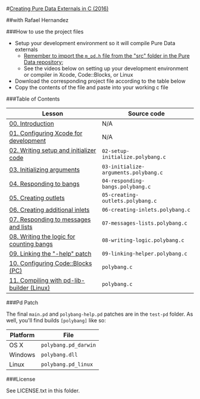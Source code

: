 #[Creating Pure Data Externals in C (2016)](https://www.youtube.com/playlist?list=PLn3ODBv0ka5g_zKRpmgc58-Tj-Qn-P5qz)

##with Rafael Hernandez

###How to use the project files

- Setup your development environment so it will compile Pure Data externals
	- [Remember to import the `m_pd.h` file from the "src" folder in the Pure Data repository]("https://github.com/pure-data/pure-data/blob/master/src/m_pd.h");
	- See the videos below on setting up your development environment or compiler in Xcode, Code::Blocks, or Linux
- Download the corresponding project file according to the table below
- Copy the contents of the file and paste into your working c file

###Table of Contents

| Lesson																	| Source code           				|
| ------------------------------------------------------------------------- | ------------------------------------- |
| [00. Introduction](https://www.youtube.com/watch?v=041L3Q5S9qI&index=1&list=PLn3ODBv0ka5g_zKRpmgc58-Tj-Qn-P5qz) 			| N/A 									|
| [01. Configuring Xcode for development](https://www.youtube.com/watch?v=QjLKhQ_QIcc&index=2&list=PLn3ODBv0ka5g_zKRpmgc58-Tj-Qn-P5qz)		| N/A									|
| [02. Writing setup and initializer code](https://www.youtube.com/watch?v=2x5LbDvJRok&index=3&list=PLn3ODBv0ka5g_zKRpmgc58-Tj-Qn-P5qz)	| `02-setup-initialize.polybang.c` 		|
| [03. Initializing arguments](https://www.youtube.com/watch?v=RsQrZyoLvp4&index=4&list=PLn3ODBv0ka5g_zKRpmgc58-Tj-Qn-P5qz)				| `03-initialize-arguments.polybang.c` 	|
| [04. Responding to bangs](https://www.youtube.com/watch?v=Ysjf78lP5zw&index=5&list=PLn3ODBv0ka5g_zKRpmgc58-Tj-Qn-P5qz)					| `04-responding-bangs.polybang.c` 		|
| [05. Creating outlets](https://www.youtube.com/watch?v=CsgkUpxij2U&index=6&list=PLn3ODBv0ka5g_zKRpmgc58-Tj-Qn-P5qz)						| `05-creating-outlets.polybang.c` 		|
| [06. Creating additional inlets](https://www.youtube.com/watch?v=DMEqfatGzIQ&index=7&list=PLn3ODBv0ka5g_zKRpmgc58-Tj-Qn-P5qz)			| `06-creating-inlets.polybang.c` 		|
| [07. Responding to messages and lists](https://www.youtube.com/watch?v=vkIARRpllFk&index=8&list=PLn3ODBv0ka5g_zKRpmgc58-Tj-Qn-P5qz)		| `07-messages-lists.polybang.c` 		|
| [08. Writing the logic for counting bangs](https://www.youtube.com/watch?v=4zfntGEtJTA&index=9&list=PLn3ODBv0ka5g_zKRpmgc58-Tj-Qn-P5qz) 	| `08-writing-logic.polybang.c` 		|
| [09. Linking the "-help" patch](https://www.youtube.com/watch?v=6TvT7Qtk4xM&index=10&list=PLn3ODBv0ka5g_zKRpmgc58-Tj-Qn-P5qz) 			| `09-linking-helper.polybang.c` 		|
| [10. Configuring Code::Blocks (PC)](https://www.youtube.com/watch?v=7hByIk-xXXw&index=11&list=PLn3ODBv0ka5g_zKRpmgc58-Tj-Qn-P5qz)			| `polybang.c` 							|
| [11. Compiling with pd-lib-builder (Linux)](https://www.youtube.com/watch?v=XCs1uzWj2IA&index=12&list=PLn3ODBv0ka5g_zKRpmgc58-Tj-Qn-P5qz) | `polybang.c` 							|

###Pd Patch

The final `main.pd` and `polybang-help.pd` patches are in the `test-pd` folder. As well, you'll find builds `[polybang]` like so:

| Platform  | File 					|
| --------- | --------------------- |
| OS X		| `polybang.pd_darwin`	|
| Windows	| `polybang.dll` 		|
| Linux		| `polybang.pd_linux`	|

###License

See LICENSE.txt in this folder.